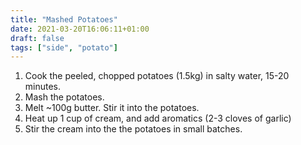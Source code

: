 ```yaml
---
title: "Mashed Potatoes"
date: 2021-03-20T16:06:11+01:00
draft: false
tags: ["side", "potato"]
---
```


1. Cook the peeled, chopped potatoes (1.5kg) in salty water, 15-20 minutes.
1. Mash the potatoes.
1. Melt ~100g butter. Stir it into the potatoes.
1. Heat up 1 cup of cream, and add aromatics (2-3 cloves of garlic)
1. Stir the cream into the the potatoes in small batches.
